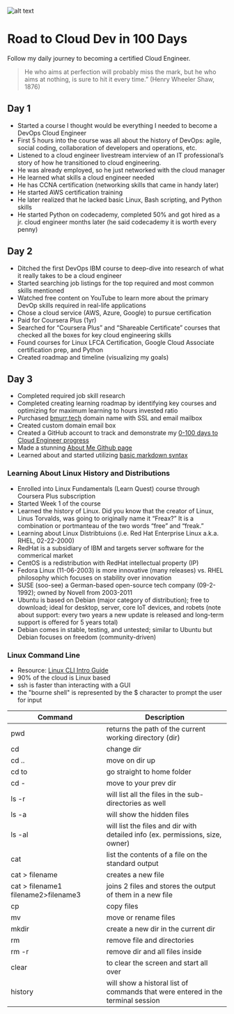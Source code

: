 ![alt text](image.jpg)
# Road to Cloud Dev in 100 Days
Follow my daily journey to becoming a certified Cloud Engineer.

>He who aims at perfection
>will probably miss the mark,
>but he who aims at nothing,
>is sure to hit it every time.”
>(Henry Wheeler Shaw, 1876)

## Day 1
- Started a course I thought would be everything I needed to become a DevOps Cloud Engineer
- First 5 hours into the course was all about the history of DevOps: agile, social coding, collaboration of developers and operations, etc.
- Listened to a cloud engineer livestream interview of an IT professional’s story of how he transitioned to cloud engineering.
- He was already employed, so he just networked with the cloud manager
- He learned what skills a cloud engineer needed
- He has CCNA certification (networking skills that came in handy later)
- He started AWS certification training
- He later realized that he lacked basic Linux, Bash scripting, and Python skills
- He started Python on codecademy, completed 50% and got hired as a jr. cloud engineer months later (he said codecademy it is worth every penny)

## Day 2

- Ditched the first DevOps IBM course to deep-dive into research of what it really takes to be a cloud engineer
- Started searching job listings for the top required and most common skills mentioned
- Watched free content on YouTube to learn more about the primary DevOp skills required in real-life applications
- Chose a cloud service (AWS, Azure, Google) to pursue certification
- Paid for Coursera Plus (1yr)
- Searched for “Coursera Plus” and “Shareable Certificate” courses that checked all the boxes for key cloud engineering skills
- Found courses for Linux LFCA Certification, Google Cloud Associate certification prep, and Python
- Created roadmap and timeline (visualizing my goals)

## Day 3
- Completed required job skill research
- Completed creating learning roadmap by identifying key courses and optimizing for maximum learning to hours invested ratio
- Purchased [bmurr.tech](https://www.bmurr.tech) domain name with SSL and email mailbox
- Created custom domain email box
- Created a GitHub account to track and demonstrate my [0-100 days to Cloud Engineer progress](https://github.com/bmurrtech/0-100-days-cloud-engineer/blob/main/daily_journal.md)
- Made a stunning [About Me Github page](https://github.com/bmurrtech)
- Learned about and started utilizing [basic markdown syntax](https://www.markdownguide.org/cheat-sheet/)

### Learning About Linux History and Distributions
- Enrolled into Linux Fundamentals (Learn Quest) course through Coursera Plus subscription
- Started Week 1 of the course
- Learned the history of Linux. Did you know that the creator of Linux, Linus Torvalds, was going to originally name it “Freax?” It is a combination or portmanteau of the two words “free” and “freak.”
-  Learning about Linux Distribtuions (i.e. Red Hat Enterprise Linux a.k.a. RHEL, 02-22-2000)
- RedHat is a subsidiary of IBM and targets server software for the commerical market
- CentOS is a redistribution with RedHat intellectual property (IP)
- Fedora Linux (11-06-2003) is more innovative (many releases) vs. RHEL philosophy which focuses on stability over innovation
- SUSE (soo-see) a German-based open-source tech company (09-2-1992); owned by Novell from 2003-2011
- Ubuntu is based on Debian (major category of distribution); free to download; ideal for desktop, server, core IoT devices, and robets (note about support: every two years a new update is released and long-term support is offered for 5 years total)
- Debian comes in stable, testing, and untested; similar to Ubuntu but Debian focuses on freedom (community-driven)

### Linux Command Line
- Resource: [Linux CLI Intro Guide](https://linuxjournal.com/content/linux-command-line-interface-introduction-guide)
- 90% of the cloud is Linux based
- ssh is faster than interacting with a GUI
- the "bourne shell" is represented by the $ character to prompt the user for input

| Command | Description |
| ----------- | ----------- |
| pwd | returns the path of the current working directory (dir) |
| cd | change dir |
| cd .. | move on dir up |
| cd to | go straight to home folder |
| cd - | move to your prev dir |
| ls -r | will list all the files in the sub-directories as well |
| ls -a | will show the hidden files |
| ls -al | will list the files and dir with detailed info (ex. permissions, size, owner) |
| cat | list the contents of a file on the standard output |
| cat > filename | creates a new file |
| cat > filename1 filename2>filename3 | joins 2 files and stores the output of them in a new file |
| cp | copy files |
| mv | move or rename files |
| mkdir | create a new dir in the current dir |
| rm | remove file and directories|
| rm -r | remove dir and all files inside |
| clear | to clear the screen and start all over |
| history | will show a historal list of commands that were entered in the terminal session |


